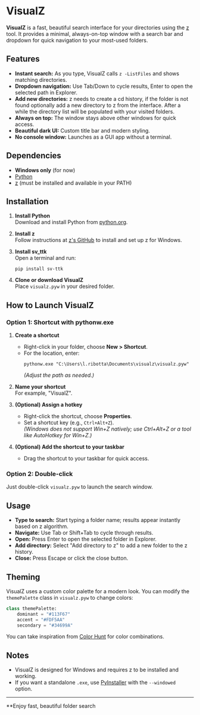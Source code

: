 # VisualZ

**VisualZ** is a fast, beautiful search interface for your directories using the [z](https://github.com/vincpa/z) tool. It provides a minimal, always-on-top window with a search bar and dropdown for quick navigation to your most-used folders.

## Features

- **Instant search:** As you type, VisualZ calls `z -ListFiles` and shows matching directories.
- **Dropdown navigation:** Use Tab/Down to cycle results, Enter to open the selected path in Explorer.
- **Add new directories:** z needs to create a cd history, if the folder is not found optionally add a new directory to z from the interface. After a while the directory list will be populated with your visited folders.
- **Always on top:** The window stays above other windows for quick access.
- **Beautiful dark UI:** Custom title bar and modern styling.
- **No console window:** Launches as a GUI app without a terminal.

## Dependencies

- **Windows only** (for now)
- [Python](https://www.python.org/downloads/)
- [z](https://github.com/vincpa/z) (must be installed and available in your PATH)

## Installation

1. **Install Python**  
   Download and install Python from [python.org](https://www.python.org/downloads/).

2. **Install z**  
   Follow instructions at [z's GitHub](https://github.com/vincpa/z) to install and set up z for Windows.

3. **Install sv_ttk**  
   Open a terminal and run:
   ```
   pip install sv-ttk
   ```

4. **Clone or download VisualZ**  
   Place `visualz.pyw` in your desired folder.

## How to Launch VisualZ

### Option 1: Shortcut with pythonw.exe

1. **Create a shortcut**  
   - Right-click in your folder, choose **New > Shortcut**.
   - For the location, enter:
     ```
     pythonw.exe "C:\Users\l.ribotta\Documents\visualz\visualz.pyw"
     ```
     *(Adjust the path as needed.)*

2. **Name your shortcut**  
   For example, "VisualZ".

3. **(Optional) Assign a hotkey**  
   - Right-click the shortcut, choose **Properties**.
   - Set a shortcut key (e.g., `Ctrl+Alt+Z`).  
     *(Windows does not support Win+Z natively; use Ctrl+Alt+Z or a tool like AutoHotkey for Win+Z.)*

4. **(Optional) Add the shortcut to your taskbar**  
   - Drag the shortcut to your taskbar for quick access. 

### Option 2: Double-click

Just double-click `visualz.pyw` to launch the search window.

## Usage

- **Type to search:** Start typing a folder name; results appear instantly based on z algorithm.
- **Navigate:** Use Tab or Shift+Tab to cycle through results.
- **Open:** Press Enter to open the selected folder in Explorer.
- **Add directory:** Select "Add directory to z" to add a new folder to the z history.
- **Close:** Press Escape or click the close button.

## Theming
VisualZ uses a custom color palette for a modern look. You can modify the `themePalette` class in `visualz.pyw` to change colors:

```python
class themePalette:
    dominant = "#113F67"
    accent = "#FDF5AA"
    secondary = "#34699A"
```

You can take inspiration from [Color Hunt](https://colorhunt.co/) for color combinations.

## Notes

- VisualZ is designed for Windows and requires z to be installed and working.
- If you want a standalone `.exe`, use [PyInstaller](https://pyinstaller.org/en/stable/) with the `--windowed` option.

---

**Enjoy fast, beautiful folder search